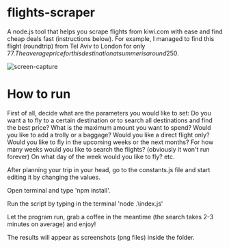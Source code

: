 # flights-scraper
A node.js tool that helps you scrape flights from kiwi.com with ease and find cheap deals fast (instructions below).
For example, I managed to find this flight (roundtrip) from Tel Aviv to London for only 77$. The average price for this destination at summer is around 250$.

![screen-capture](https://user-images.githubusercontent.com/101174307/213028664-a928426c-7802-4247-a1e9-1cc1fd004fcb.jpg)

# How to run
First of all, decide what are the parameters you would like to set:
Do you want a to fly to a certain destination or to search all destinations and find the best price?
What is the maximum amount you want to spend?
Would you like to add a trolly or a baggage?
Would you like a direct flight only?
Would you like to fly in the upcoming weeks or the next months?
For how many weeks would you like to search the flights? (obviously it won't run forever)
On what day of the week would you like to fly?
etc.

After planning your trip in your head, go to the constants.js file and start editing it by changing the values.

Open terminal and type 'npm install'.

Run the script by typing in the terminal 'node .\index.js'

Let the program run, grab a coffee in the meantime (the search takes 2-3 minutes on average) and enjoy!

The results will appear as screenshots (png files) inside the folder.
